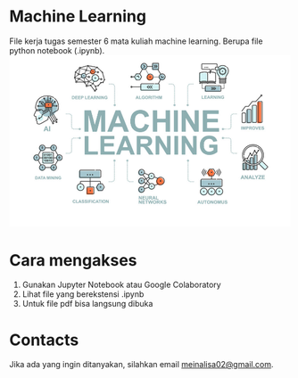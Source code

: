 # Machine Learning
File kerja tugas semester 6 mata kuliah machine learning. Berupa file python notebook (.ipynb).
<img src="Machine-Learning.jpg" alt="machine-learning" width="640px"/> 

# Cara mengakses
1. Gunakan Jupyter Notebook atau Google Colaboratory
2. Lihat file yang berekstensi .ipynb
3. Untuk file pdf bisa langsung dibuka

# Contacts
Jika ada yang ingin ditanyakan, silahkan email meinalisa02@gmail.com.
